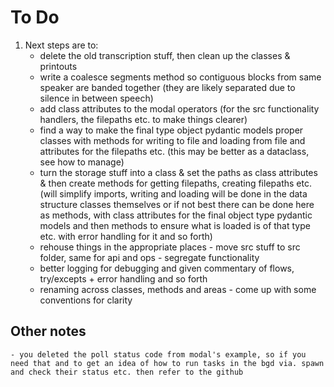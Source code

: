 # To Do
1. Next steps are to:
    - delete the old transcription stuff, then clean up the classes & printouts
    - write a coalesce segments method so contiguous blocks from same speaker are banded together (they are likely separated due to silence in between speech)
    - add class attributes to the modal operators (for the src functionality handlers, the filepaths etc. to make things clearer)
    - find a way to make the final type object pydantic models proper classes with methods for writing to file and loading from file and attributes for the filepaths etc. (this may be better as a dataclass, see how to manage)
    - turn the storage stuff into a class & set the paths as class attributes & then create methods for getting filepaths, creating filepaths etc. (will simplify imports, writing and loading will be done in the data structure classes themselves or if not best there can be done here as methods, with class attributes for the final object type pydantic models and then methods to ensure what is loaded is of that type etc. with error handling for it and so forth)
    - rehouse things in the appropriate places - move src stuff to src folder, same for api and ops - segregate functionality
    - better logging for debugging and given commentary of flows, try/excepts + error handling and so forth
    - renaming across classes, methods and areas - come up with some conventions for clarity


## Other notes
    - you deleted the poll status code from modal's example, so if you need that and to get an idea of how to run tasks in the bgd via. spawn and check their status etc. then refer to the github